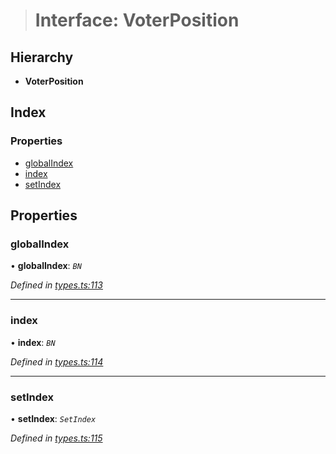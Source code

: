 > # Interface: VoterPosition

## Hierarchy

* **VoterPosition**

## Index

### Properties

* [globalIndex](_types_.voterposition.md#globalindex)
* [index](_types_.voterposition.md#index)
* [setIndex](_types_.voterposition.md#setindex)

## Properties

###  globalIndex

• **globalIndex**: *`BN`*

*Defined in [types.ts:113](https://github.com/polkadot-js/api/blob/09ee77d/packages/api-derive/src/types.ts#L113)*

___

###  index

• **index**: *`BN`*

*Defined in [types.ts:114](https://github.com/polkadot-js/api/blob/09ee77d/packages/api-derive/src/types.ts#L114)*

___

###  setIndex

• **setIndex**: *`SetIndex`*

*Defined in [types.ts:115](https://github.com/polkadot-js/api/blob/09ee77d/packages/api-derive/src/types.ts#L115)*